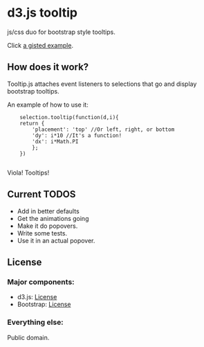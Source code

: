 # d3.js tooltip
js/css duo for bootstrap style tooltips.

Click [a gisted example](http://bl.ocks.org/2981335). 

## How does it work? 
Tooltip.js attaches event listeners to selections that go and display
bootstrap tooltips. 

An example of how to use it:
```
    selection.tooltip(function(d,i){
    return {
        'placement': 'top' //Or left, right, or bottom
        'dy': i*10 //It's a function!
        'dx': i*Math.PI 
        };
    })
    
```
    
Viola! Tooltips!
## Current TODOS
* Add in better defaults
* Get the animations going
* Make it do popovers. 
* Write some tests. 
* Use it in an actual popover. 

## License

### Major components:
* d3.js: [License](https://github.com/mbostock/d3/blob/master/LICENSE)
* Bootstrap: [License](https://github.com/twitter/bootstrap/blob/master/LICENSE)

### Everything else:

Public domain. 
